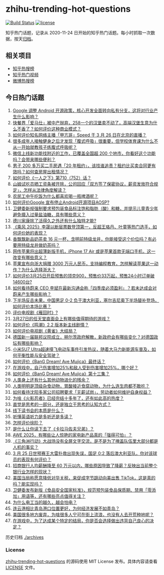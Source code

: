 # zhihu-trending-hot-questions

[![Build Status](https://github.com/justjavac/zhihu-trending-hot-questions/workflows/ci/badge.svg?branch=master)](https://github.com/justjavac/zhihu-trending-hot-questions/actions)
[![license](https://img.shields.io/github/license/justjavac/zhihu-trending-hot-questions)](https://github.com/justjavac/zhihu-trending-hot-questions/blob/master/LICENSE)

知乎热门话题，记录从 2020-11-24
日开始的知乎热门话题。每小时抓取一次数据，按天[归档](./archives)。

## 相关项目

- [知乎热搜榜](https://github.com/justjavac/zhihu-trending-top-search)
- [知乎热门视频](https://github.com/justjavac/zhihu-trending-hot-video)
- [微博热搜榜](https://github.com/justjavac/weibo-trending-hot-search)

## 今日热门话题

<!-- BEGIN -->
<!-- 最后更新时间 Fri Mar 28 2025 04:25:48 GMT+0800 (China Standard Time) -->

1. [Google 调整 Android 开源政策，核心开发全面转向私有分支，这将对行业产生什么影响？](https://www.zhihu.com/question/1888573522948891400)
1. [快餐界「爱马仕」被中产抛弃，258一个的汉堡卖不动了，高端汉堡生意为什么不香了？如何评价这种商业模式？](https://www.zhihu.com/question/1888321817753646600)
1. [如何评价知名网络主播「甲亢哥」Speed 于 3 月 26 日在北京的直播？](https://www.zhihu.com/question/1888202911982528000)
1. [很多成年人接触健身之后才发现「腹式呼吸」很重要，但学校体育课为什么不从一开始就教孩子练腹式呼吸呢？](https://www.zhihu.com/question/15582295443)
1. [微信上线新功能找附近的工作，已覆盖全国超 200 个地市，你看好这个功能吗？会带来哪些便利？](https://www.zhihu.com/question/1888613271411582700)
1. [男子 200 多万买二手房遇「20 年租约」，该找谁追责？租约比买卖合同更有效吗？如何查房屋出租情况？](https://www.zhihu.com/question/15645883096)
1. [如何评价《一人之下》第710（752）话？](https://www.zhihu.com/question/1888721154203694600)
1. [山姆试吃员晒工资条被开除，公司回应「双方签了保密协议，薪资发放符合规定」，怎样从法律角度解读？](https://www.zhihu.com/question/15750330696)
1. [农民工中午吃饭为什么都喜欢喝一瓶啤酒呢？](https://www.zhihu.com/question/1887761907844372500)
1. [如何评价Google 宣布停止Android开源项目AOSP?](https://www.zhihu.com/question/1888565008272700200)
1. [卫健委新规强制要求预包装食品标注饱和脂肪（酸）和糖，并提示儿童青少年避免摄入过量盐油糖，具有哪些意义？](https://www.zhihu.com/question/1888520368077128000)
1. [德川家康除了活得久之外还有什么独特才能?](https://www.zhihu.com/question/431139498)
1. [《乘风 2025》李晟以断层票数登顶第一，反超王珞丹、叶童等热门选手，如何评价她的表现？](https://www.zhihu.com/question/15727122034)
1. [香飘飘新品奶茶卖 16 元一杯，含明前特级龙井，你能接受这个价位吗？有必要用特级龙井做奶茶吗？](https://www.zhihu.com/question/1888580413204685300)
1. [网传苹果将出超薄新版手机，iPhone 17 Air 或是苹果首款无端口手机，这一改变有哪些意义？](https://www.zhihu.com/question/15238304263)
1. [苹果宣布向浙大捐赠 3000 万元人民币，支持编程教育，怎样解读苹果这一动作？为什么选择浙大？](https://www.zhihu.com/question/15747764785)
1. [如何评价3月25日开启预售的领克900，预售价33万起，预售24小时订单破14600台?](https://www.zhihu.com/question/1887966798441325800)
1. [如何看待蔚来 CEO 李斌在最新沟通会称「四季度必须盈利」？若未达成会对蔚来产生哪些影响？](https://www.zhihu.com/question/15673604861)
1. [下半场反击未果，中国男足 0-2 负于澳大利亚，塞尔吉尼奥下半场替补登场，如何评价本场比赛？](https://www.zhihu.com/question/15714784930)
1. [评价电视剧《雁回时》?](https://www.zhihu.com/question/15447851308)
1. [3月27日的任天堂直面会上有哪些值得期待的游戏？](https://www.zhihu.com/question/1888573596114338300)
1. [如何评价《鸣潮》2.2 版本新主线剧情？](https://www.zhihu.com/question/15749926709)
1. [如何评价电视剧《黄雀》大结局？](https://www.zhihu.com/question/15754935409)
1. [德国新一届联邦议院成立，朔尔茨政府解散，新政府会有哪些变化？对德国政坛有哪些影响？](https://www.zhihu.com/question/15739126811)
1. [小米SU7 Ultra超速撞飞电动车事件引发热议，随着大马力新能源车普及，如何平衡性能与安全驾驶？](https://www.zhihu.com/question/15701732460)
1. [如何评价《BanG Dream! Ave Mujica》最终话？](https://www.zhihu.com/question/14330182052)
1. [在游戏中，自己伤害增加25%和敌人受到伤害增加25%，哪个好？](https://www.zhihu.com/question/1887084947031949600)
1. [如何评价《BanG Dream! Ave Mujica》第十三集？](https://www.zhihu.com/question/13590791982)
1. [人类身上还有什么其他动物进化的残余？](https://www.zhihu.com/question/46937432)
1. [人类明明是顶级杂食动物，胃酸接近食腐动物，为什么连生肉都不敢吃？](https://www.zhihu.com/question/14159370972)
1. [如何看待沈阳多家公司招聘要求「无薪试岗」，劳动者如何维护自身权益？](https://www.zhihu.com/question/1888529875532481500)
1. [为啥《火影忍者》已经完结十多年了，还有如此高的热度？](https://www.zhihu.com/question/1885633584972399900)
1. [直觉是思考的一部分，还是独立于思考的认知方式？](https://www.zhihu.com/question/15401805485)
1. [线下读书会的本质是什么？](https://www.zhihu.com/question/501415308)
1. [听懂英语听力是多听还是多读？](https://www.zhihu.com/question/15376418008)
1. [怎样评价徐阶？](https://www.zhihu.com/question/32297808)
1. [是什么让你读下去了《卡拉马佐夫兄弟》？](https://www.zhihu.com/question/15483265712)
1. [AWE 2025，有哪些让人惊艳的家电新产品真的「强得可怕」？](https://www.zhihu.com/question/15381462682)
1. [《三角洲行动》大战场没有全屏文字交流，是不是为了掩盖队伍里大部分都是人机的事实？](https://www.zhihu.com/question/681987656)
1. [3 月 25 日世预赛王大雷扑救出现失误，国足 0:2 落后澳大利亚队，你对该球员的表现有何评价？](https://www.zhihu.com/question/15723795782)
1. [招商银行人均薪酬降至 60 万元以内，哪些原因导致了降薪？反映出当前整个银行业怎样的现状？](https://www.zhihu.com/question/15750040691)
1. [美国当局称愿意降低对华关税，来促成字节跳动向美出售 TikTok，这是真的吗？能实现吗？](https://www.zhihu.com/question/1888529644459877400)
1. [卫健委发布新版《食品安全国家标准》，规范预包装食品保质期、禁用「零添加」用语等，还有哪些亮点值得关注？](https://www.zhihu.com/question/1888517228078531300)
1. [为什么电工当的越久，越会怕电？](https://www.zhihu.com/question/1887624089100845000)
1. [连云港相比青岛港口位置更好，为何经济发展不如青岛？](https://www.zhihu.com/question/14827234820)
1. [美国很多地方废弃，为啥很多人宁可在街上流浪，也没有人去开荒种地呢？](https://www.zhihu.com/question/1886724020151486000)
1. [在游戏中，为了达成某个特定的结局，你是否会选择做出违背自己良心的决定？](https://www.zhihu.com/question/15291530356)

<!-- END -->

历史归档 [./archives](./archives)

### License

[zhihu-trending-hot-questions](https://github.com/justjavac/zhihu-trending-hot-questions)
的源码使用 MIT License 发布。具体内容请查看 [LICENSE](./LICENSE) 文件。
